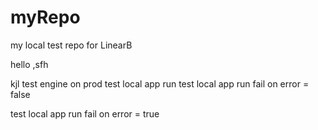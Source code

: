 # myRepo
my local test repo for LinearB

hello
,sfh

kjl
test engine on prod
test local app run
test local app run fail on error = false

test local app run fail on error = true
